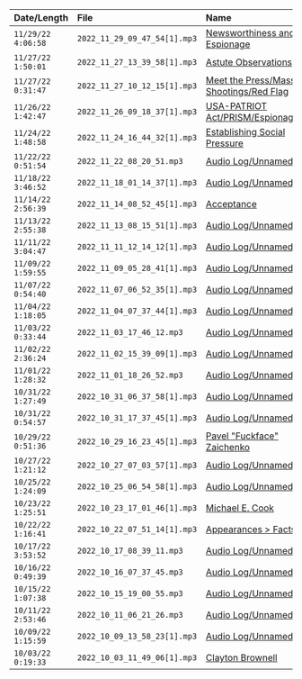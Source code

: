 | Date/Length          | File                           | Name                                                                                                        |
|:---------------------|:-------------------------------|:------------------------------------------------------------------------------------------------------------|
| ``11/29/22 4:06:58`` | ``2022_11_29_09_47_54[1].mp3`` | [Newsworthiness and Espionage](https://drive.google.com/file/d/1qD6QCVJsvf1RCCq9ZNJnxKITlSRod2iH)           |
| ``11/27/22 1:50:01`` | ``2022_11_27_13_39_58[1].mp3`` | [Astute Observations](https://drive.google.com/file/d/1ZVej4gKyFTIP1S9Vs02mr4kcKArIQ_H1)                    |
| ``11/27/22 0:31:47`` | ``2022_11_27_10_12_15[1].mp3`` | [Meet the Press/Mass Shootings/Red Flag](https://drive.google.com/file/d/1keZXeFhBWyRk9xIZsoH_e_iW23_4xG9I) |
| ``11/26/22 1:42:47`` | ``2022_11_26_09_18_37[1].mp3`` | [USA-PATRIOT Act/PRISM/Espionage](https://drive.google.com/file/d/1vwTcFZ4cVDP14H90A6nKUrViM5un_1IO)        |
| ``11/24/22 1:48:58`` | ``2022_11_24_16_44_32[1].mp3`` | [Establishing Social Pressure](https://drive.google.com/file/d/1jtsctbz0Dy29nGn90bJlfHapSl-irK88)           |
| ``11/22/22 0:51:54`` | ``2022_11_22_08_20_51.mp3``    | [Audio Log/Unnamed](https://drive.google.com/file/d/1JZYjMlG27pZfKHK1rYrBjt9Po1Ps7ptl)                      |
| ``11/18/22 3:46:52`` | ``2022_11_18_01_14_37[1].mp3`` | [Audio Log/Unnamed](https://drive.google.com/file/d/1xDp7A8PH0SwEDdNRIHN13pB0C2_T4jHJ)                      |
| ``11/14/22 2:56:39`` | ``2022_11_14_08_52_45[1].mp3`` | [Acceptance](https://drive.google.com/file/d/1Hyuw7Td2wltQOxOZcc3JOc518yW9fCId)                             |
| ``11/13/22 2:55:38`` | ``2022_11_13_08_15_51[1].mp3`` | [Audio Log/Unnamed](https://drive.google.com/file/d/1IUYeFGCWSyIuJJAfObcRB7lzlCJP3hPZ)                      |
| ``11/11/22 3:04:47`` | ``2022_11_11_12_14_12[1].mp3`` | [Audio Log/Unnamed](https://drive.google.com/file/d/1tpFkJYUvMG8JDWPHY67hv0rbepKMSqg3)                      |
| ``11/09/22 1:59:55`` | ``2022_11_09_05_28_41[1].mp3`` | [Audio Log/Unnamed](https://drive.google.com/file/d/1uc75Le-XCjic3OF_H33tluJJNV_x_Yfs)                      |
| ``11/07/22 0:54:40`` | ``2022_11_07_06_52_35[1].mp3`` | [Audio Log/Unnamed](https://drive.google.com/file/d/1XwE8b_NSLIZaREwCMGX8j63yqsiNj3Yp)                      |
| ``11/04/22 1:18:05`` | ``2022_11_04_07_37_44[1].mp3`` | [Audio Log/Unnamed](https://drive.google.com/file/d/1KzJifsxK9CTpXOSkQaLjboSMm2BXuecB)                      |
| ``11/03/22 0:33:44`` | ``2022_11_03_17_46_12.mp3``    | [Audio Log/Unnamed](https://drive.google.com/file/d/1Cb2zGBdTTsFcBKj4ps7G6KMN_GopwAqS)                      |
| ``11/02/22 2:36:24`` | ``2022_11_02_15_39_09[1].mp3`` | [Audio Log/Unnamed](https://drive.google.com/file/d/1QU6Newg-2MrJRQaPw6IyzzXpSM5QLWuU)                      |
| ``11/01/22 1:28:32`` | ``2022_11_01_18_26_52.mp3``    | [Audio Log/Unnamed](https://drive.google.com/file/d/18wakkyLoIH0cDklWc1bAc8CUoyf0pzos)                      |
| ``10/31/22 1:27:49`` | ``2022_10_31_06_37_58[1].mp3`` | [Audio Log/Unnamed](https://drive.google.com/file/d/1_GCjEJ1S24rlU6OnFhs7PcVkRtcidd2n)                      |
| ``10/31/22 0:54:57`` | ``2022_10_31_17_37_45[1].mp3`` | [Audio Log/Unnamed](https://drive.google.com/file/d/1uvy7Pm2fJ3V7UoiS0XI6hPi1xWubneqx)                      |
| ``10/29/22 0:51:36`` | ``2022_10_29_16_23_45[1].mp3`` | [Pavel "Fuckface" Zaichenko](https://drive.google.com/file/d/1ZFsolgUZudKj3zxVaRRzU01RFYShzxa3)             |
| ``10/27/22 1:21:12`` | ``2022_10_27_07_03_57[1].mp3`` | [Audio Log/Unnamed](https://drive.google.com/file/d/1YU1HGEPsMgiC-GPydxpJgGx9e74P2PCr)                      |
| ``10/25/22 1:24:09`` | ``2022_10_25_06_54_58[1].mp3`` | [Audio Log/Unnamed](https://drive.google.com/file/d/1bi6IipR9sTCoXeKZ_N4NG7ddPhhamotV)                      |
| ``10/23/22 1:25:51`` | ``2022_10_23_17_01_46[1].mp3`` | [Michael E. Cook](https://drive.google.com/file/d/1GOhQ-B1Q5SwIF5lb00rqY9VgOe4AVcy6)                        |
| ``10/22/22 1:16:41`` | ``2022_10_22_07_51_14[1].mp3`` | [Appearances > Facts](https://drive.google.com/file/d/1XyVvSnmM4O1zOCYx2HbGVO8f4KIzO3un)                    |
| ``10/17/22 3:53:52`` | ``2022_10_17_08_39_11.mp3``    | [Audio Log/Unnamed](https://drive.google.com/file/d/1V50JZiDkwdRTkTc3Yuv5IaOZHPJZRc9m)                      |
| ``10/16/22 0:49:39`` | ``2022_10_16_07_37_45.mp3``    | [Audio Log/Unnamed](https://drive.google.com/file/d/1V-2XjzKzSIQyzpqF6Pm86nAkg827Y_bk)                      |
| ``10/15/22 1:07:38`` | ``2022_10_15_19_00_55.mp3``    | [Audio Log/Unnamed](https://drive.google.com/file/d/1GBZVpFSLfk-AFQ9ojSeTZSEGHTsYAQvj)                      |
| ``10/11/22 2:53:46`` | ``2022_10_11_06_21_26.mp3``    | [Audio Log/Unnamed](https://drive.google.com/file/d/1T52QwZPAXQmQR9ZyDeV90f3QkQSix3cU)                      |
| ``10/09/22 1:15:59`` | ``2022_10_09_13_58_23[1].mp3`` | [Audio Log/Unnamed](https://drive.google.com/file/d/1IiH51zwLJjsDKEuJYwUcmIXGv_UluO20)                      |
| ``10/03/22 0:19:33`` | ``2022_10_03_11_49_06[1].mp3`` | [Clayton Brownell](https://drive.google.com/file/d/16m6v0NgadTw99bwjk3rgGQBvK8NHrthv)                       |
